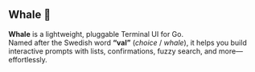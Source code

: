 ## Whale 🐋

**Whale** is a lightweight, pluggable Terminal UI for Go.  
Named after the Swedish word **“val”** (*choice* / *whale*), it helps you build interactive prompts with lists, confirmations, fuzzy search, and more—effortlessly.
